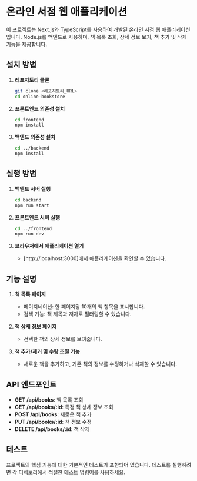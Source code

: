 # 온라인 서점 웹 애플리케이션

이 프로젝트는 Next.js와 TypeScript를 사용하여 개발된 온라인 서점 웹 애플리케이션입니다. Node.js를 백엔드로 사용하며, 책 목록 조회, 상세 정보 보기, 책 추가 및 삭제 기능을 제공합니다.

## 설치 방법

1. **레포지토리 클론**
   ```bash
   git clone <레포지토리_URL>
   cd online-bookstore
   ```

2. **프론트엔드 의존성 설치**
   ```bash
   cd frontend
   npm install
   ```

3. **백엔드 의존성 설치**
   ```bash
   cd ../backend
   npm install
   ```

## 실행 방법

1. **백엔드 서버 실행**
   ```bash
   cd backend
   npm run start
   ```

2. **프론트엔드 서버 실행**
   ```bash
   cd ../frontend
   npm run dev
   ```

3. **브라우저에서 애플리케이션 열기**
   - [http://localhost:3000]에서 애플리케이션을 확인할 수 있습니다.

## 기능 설명

1. **책 목록 페이지**
   - 페이지네이션: 한 페이지당 10개의 책 항목을 표시합니다.
   - 검색 기능: 책 제목과 저자로 필터링할 수 있습니다.

2. **책 상세 정보 페이지**
   - 선택한 책의 상세 정보를 보여줍니다.

3. **책 추가/제거 및 수량 조절 기능**
   - 새로운 책을 추가하고, 기존 책의 정보를 수정하거나 삭제할 수 있습니다.

## API 엔드포인트

- **GET /api/books**: 책 목록 조회
- **GET /api/books/:id**: 특정 책 상세 정보 조회
- **POST /api/books**: 새로운 책 추가
- **PUT /api/books/:id**: 책 정보 수정
- **DELETE /api/books/:id**: 책 삭제

## 테스트

프로젝트의 핵심 기능에 대한 기본적인 테스트가 포함되어 있습니다. 테스트를 실행하려면 각 디렉토리에서 적절한 테스트 명령어를 사용하세요.
